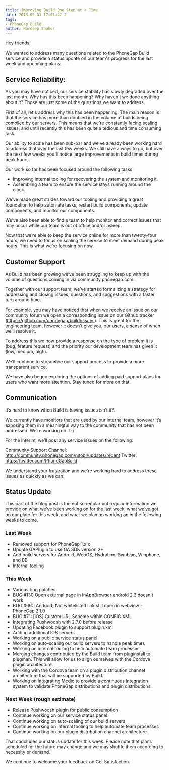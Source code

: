 ```yaml
---
title: Improving Build One Step at a Time
date: 2013-05-31 17:01:47 Z
tags:
- PhoneGap Build
author: Hardeep Shoker
---
```


Hey friends,

We wanted to address many questions related to the PhoneGap Build service and provide a status update on our team's progress for the last week and upcoming plans.

<!-- end-slug -->

## Service Reliability:

As you may have noticed, our service stability has slowly degraded over the last month. Why has this been happening? Why haven't we done anything about it? Those are just some of the questions we want to address.

First of all, let's address why this has been happening: The main reason is that the service has more than doubled in the volume of builds being compiled by our servers. This means that we're constantly facing scaling issues, and until recently this has been quite a tedious and time consuming task.

Our ability to scale has been sub-par and we've already been working hard to address that over the last few weeks. We still have a ways to go, but over the next few weeks you'll notice large improvements in build times during peak hours.

Our work so far has been focused around the following tasks:

  - Improving internal tooling for recovering the system and monitoring it.
  - Assembling a team to ensure the service stays running around the clock.

We’ve made great strides toward our tooling and providing a great foundation to help automate tasks, restart build components, update components, and monitor our components.

We’ve also been able to find a team to help monitor and correct issues that may occur while our team is out of office and/or asleep. 

Now that we’re able to keep the service online for more than twenty-four hours, we need to focus on scaling the service to meet demand during peak hours. This is what we’re focusing on now.

## Customer Support

As Build has been growing we’ve been struggling to keep up with the volume of questions coming in via community.phonegap.com.

Together with our support team, we’ve started formalizing a strategy for addressing and closing issues, questions, and suggestions with a faster turn around time.

For example, you may have noticed that when we receive an issue on our community forum we open a corresponding issue on our Github tracker (https://github.com/phonegap/build/issues). This is great for the engineering team, however it doesn’t give you, our users, a sense of when we’ll resolve it.

To address this we now provide a response on the type of problem it is (bug, feature request) and the priority our development team has given it (low, medium, high).

We’ll continue to streamline our support process to provide a more transparent service.

We have also begun exploring the options of adding paid support plans for users who want more attention. Stay tuned for more on that.

## Communication

It’s hard to know when Build is having issues isn’t it?.

We currently have monitors that are used by our internal team, however it’s exposing them in a meaningful way to the community that has not been addressed. We’re working on it :)

For the interim, we’ll post any service issues on the following:

Community Support Channel: http://community.phonegap.com/nitobi/updates/recent
Twitter: https://twitter.com/PhoneGapBuild

We understand your frustration and we're working hard to address these issues as quickly as we can.

## Status Update

This part of the blog post is the not so regular but regular information we provide on what we’ve been working on for the last week, what we’ve got on our plate for this week, and what we plan on working on in the following weeks to come.

### Last Week

- Removed support for PhoneGap 1.x.x
- Update GAPlugin to use GA SDK version 2+
- Add build servers for Android, WebOS, Hydration, Symbian, Winphone, and BB
- Internal tooling

### This Week

- Various bug patches
- BUG #130 Open external page in InAppBrowser android 2.3 doesn't work
- BUG #66: \[Android\] Not whitelisted link still open in webview - PhoneGap 2.1.0
- BUG #71: \[iOS\] Custom URL Scheme within CONFIG.XML
- Integrating Pushwoosh with 2.7.0 before release
- Updating Facebook plugin to support plugin.xml 
- Adding additional IOS servers
- Working on a public service status panel
- Working on auto-scaling our build servers to handle peak times
- Working on internal tooling to help automate team processes
- Merging changes contributed by the Build team from pluginstall to plugman. This will allow for us to align ourselves with the Cordova plugin architecture.
- Working with the Cordova team on a plugin distribution channel architecture that will be supported by Build.
- Working on integrating Medic to provide a continuous integration system to validate PhoneGap distributions and plugin distributions.

### Next Week (rough estimate)

- Release Pushwoosh plugin for public consumption
- Continue working on our service status panel
- Continue working on auto-scaling of our build servers
- Continue working on internal tooling to help automate team processes
- Continue working on our plugin distribution channel architecture

That concludes our status update for this week. Please note that plans scheduled for the future may change and we may shuffle them according to necessity or demand.

We continue to welcome your feedback on Get Satisfaction.
